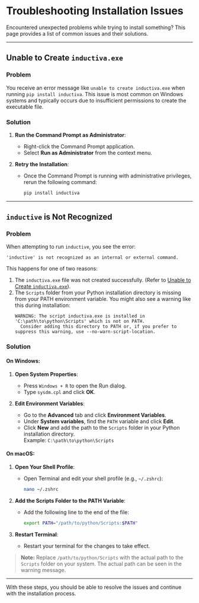 
# Troubleshooting Installation Issues

Encountered unexpected problems while trying to install something? This page
provides a list of common issues and their solutions.

---

## Unable to Create `inductiva.exe`

### Problem
You receive an error message like `unable to create inductiva.exe` when running
`pip install inductiva`. This issue is most common on Windows systems and
typically occurs due to insufficient permissions to create the executable file.

### Solution

1. **Run the Command Prompt as Administrator**:
   - Right-click the Command Prompt application.
   - Select **Run as Administrator** from the context menu.

2. **Retry the Installation**:
   - Once the Command Prompt is running with administrative privileges, rerun
   the following command:
     ```bash
     pip install inductiva
     ```

---

## `inductive` is Not Recognized

### Problem
When attempting to run `inductive`, you see the error:
```
'inductive' is not recognized as an internal or external command.
```
This happens for one of two reasons:
1. The `inductiva.exe` file was not created successfully. (Refer to [Unable to Create `inductiva.exe`](#unable-to-create-inductivaexe)).
2. The `Scripts` folder from your Python installation directory is missing from
your PATH environment variable. You might also see a warning like this during
installation:
   ```
   WARNING: The script inductiva.exe is installed in 'C:\path\to\python\Scripts' which is not on PATH.
     Consider adding this directory to PATH or, if you prefer to suppress this warning, use --no-warn-script-location.
   ```

### Solution

#### On Windows:
1. **Open System Properties**:
   - Press `Windows + R` to open the Run dialog.
   - Type `sysdm.cpl` and click **OK**.

2. **Edit Environment Variables**:
   - Go to the **Advanced** tab and click **Environment Variables**.
   - Under **System variables**, find the `PATH` variable and click **Edit**.
   - Click **New** and add the path to the `Scripts` folder in your Python installation directory.  
     Example: `C:\path\to\python\Scripts`

#### On macOS:
1. **Open Your Shell Profile**:
   - Open Terminal and edit your shell profile (e.g., `~/.zshrc`):
     ```bash
     nano ~/.zshrc
     ```

2. **Add the Scripts Folder to the PATH Variable**:
   - Add the following line to the end of the file:
     ```bash
     export PATH="/path/to/python/Scripts:$PATH"
     ```

3. **Restart Terminal**:
   - Restart your terminal for the changes to take effect.

> **Note:** Replace `/path/to/python/Scripts` with the actual path to the
`Scripts` folder on your system. The actual path can be seen in the warning message.

---

With these steps, you should be able to resolve the issues and continue with the installation process.
